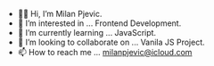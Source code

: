 - 👋🏻 Hi, I’m Milan Pjevic.
- 👀 I’m interested in ... Frontend Development.
- 🌱 I’m currently learning ... JavaScript.
- 💞️ I’m looking to collaborate on ... Vanila JS Project.
- 📫 How to reach me ... milanpjevic@icloud.com

<!---
pjevic/pjevic is a ✨ special ✨ repository because its `README.md` (this file) appears on your GitHub profile.
You can click the Preview link to take a look at your changes.
--->
